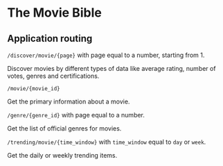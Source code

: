 # The Movie Bible

## Application routing

`/discover/movie/{page}` with page equal to a number, starting from 1.

Discover movies by different types of data like average rating, number of votes, genres and certifications.

`/movie/{movie_id}`

Get the primary information about a movie.

`/genre/{genre_id}` with page equal to a number.

Get the list of official genres for movies.

`/trending/movie/{time_window}` with `time_window` equal to `day` or `week`.

Get the daily or weekly trending items.
